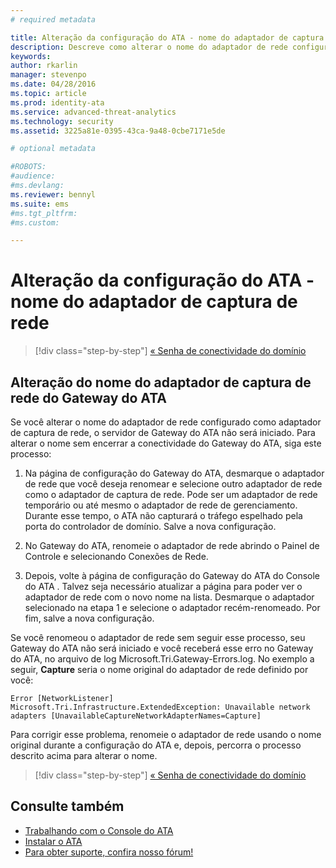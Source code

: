 ```yaml
---
# required metadata

title: Alteração da configuração do ATA - nome do adaptador de captura de rede | Microsoft Advanced Threat Analytics
description: Descreve como alterar o nome do adaptador de rede configurado como um Adaptador de captura de rede sem encerrar a conectividade de Gateway do ATA
keywords:
author: rkarlin
manager: stevenpo
ms.date: 04/28/2016
ms.topic: article
ms.prod: identity-ata
ms.service: advanced-threat-analytics
ms.technology: security
ms.assetid: 3225a81e-0395-43ca-9a48-0cbe7171e5de

# optional metadata

#ROBOTS:
#audience:
#ms.devlang:
ms.reviewer: bennyl
ms.suite: ems
#ms.tgt_pltfrm:
#ms.custom:

---
```


# Alteração da configuração do ATA - nome do adaptador de captura de rede

>[!div class="step-by-step"]
[« Senha de conectividade do domínio](modifying-ata-config-dcpassword.md)

## Alteração do nome do adaptador de captura de rede do Gateway do ATA
Se você alterar o nome do adaptador de rede configurado como adaptador de captura de rede, o servidor de Gateway do ATA não será iniciado. Para alterar o nome sem encerrar a conectividade do Gateway do ATA, siga este processo:

1.  Na página de configuração do Gateway do ATA, desmarque o adaptador de rede que você deseja renomear e selecione outro adaptador de rede como o adaptador de captura de rede. Pode ser um adaptador de rede temporário ou até mesmo o adaptador de rede de gerenciamento. Durante esse tempo, o ATA não capturará o tráfego espelhado pela porta do controlador de domínio. Salve a nova configuração.

2.  No Gateway do ATA, renomeie o adaptador de rede abrindo o Painel de Controle e selecionando Conexões de Rede.

3.  Depois, volte à página de configuração do Gateway do ATA do Console do ATA . Talvez seja necessário atualizar a página para poder ver o adaptador de rede com o novo nome na lista. Desmarque o adaptador selecionado na etapa 1 e selecione o adaptador recém-renomeado. Por fim, salve a nova configuração.

Se você renomeou o adaptador de rede sem seguir esse processo, seu Gateway do ATA não será iniciado e você receberá esse erro no Gateway do ATA, no arquivo de log Microsoft.Tri.Gateway-Errors.log. No exemplo a seguir, **Capture** seria o nome original do adaptador de rede definido por você:

`Error [NetworkListener] Microsoft.Tri.Infrastructure.ExtendedException: Unavailable network adapters [UnavailableCaptureNetworkAdapterNames=Capture]`

Para corrigir esse problema, renomeie o adaptador de rede usando o nome original durante a configuração do ATA e, depois, percorra o processo descrito acima para alterar o nome.

>[!div class="step-by-step"]
[« Senha de conectividade do domínio](modifying-ata-config-dcpassword.md)


## Consulte também
- [Trabalhando com o Console do ATA](/advanced-threat-analytics/understand/working-with-ata-console)
- [Instalar o ATA](install-ata.md)
- [Para obter suporte, confira nosso fórum!](https://social.technet.microsoft.com/Forums/security/en-US/home?forum=mata)


<!--HONumber=Apr16_HO2-->


